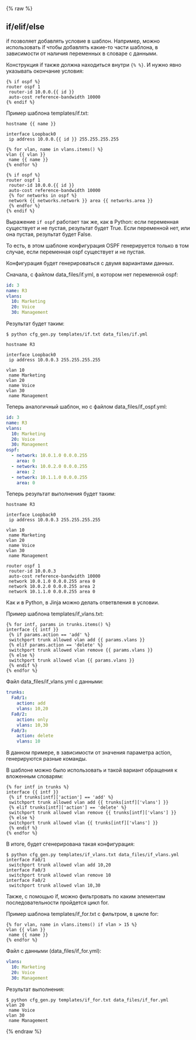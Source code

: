 {% raw %}
##  if/elif/else

if позволяет добавлять условие в шаблон. Например, можно использовать if чтобы добавлять какие-то части шаблона, в зависимости от наличия переменных в словаре с данными.

Конструкция if также должна находиться внутри ```{% %}```.
И нужно явно указывать окончание условия:
```
{% if ospf %}
router ospf 1
 router-id 10.0.0.{{ id }}
 auto-cost reference-bandwidth 10000
{% endif %}
```

Пример шаблона templates/if.txt:
```
hostname {{ name }}

interface Loopback0
 ip address 10.0.0.{{ id }} 255.255.255.255

{% for vlan, name in vlans.items() %}
vlan {{ vlan }}
 name {{ name }}
{% endfor %}

{% if ospf %}
router ospf 1
 router-id 10.0.0.{{ id }}
 auto-cost reference-bandwidth 10000
 {% for networks in ospf %}
 network {{ networks.network }} area {{ networks.area }}
 {% endfor %}
{% endif %}
```

Выражение ```if ospf``` работает так же, как в Python: если переменная существует и не пустая, результат будет True. Если переменной нет, или она пустая, результат будет False.

То есть, в этом шаблоне конфигурация OSPF генерируется только в том случае, если переменная ospf существует и не пустая.

Конфигурация будет генерироваться с двумя вариантами данных.

Сначала, с файлом data_files/if.yml, в котором нет переменной ospf:
```yml
id: 3
name: R3
vlans:
  10: Marketing
  20: Voice
  30: Management
```

Результат будет таким:
```
$ python cfg_gen.py templates/if.txt data_files/if.yml

hostname R3

interface Loopback0
 ip address 10.0.0.3 255.255.255.255

vlan 10
 name Marketing
vlan 20
 name Voice
vlan 30
 name Management

```


Теперь аналогичный шаблон, но с файлом data_files/if_ospf.yml:
```yml
id: 3
name: R3
vlans:
  10: Marketing
  20: Voice
  30: Management
ospf:
  - network: 10.0.1.0 0.0.0.255
    area: 0
  - network: 10.0.2.0 0.0.0.255
    area: 2
  - network: 10.1.1.0 0.0.0.255
    area: 0
```

Теперь результат выполнения будет таким:
```
hostname R3

interface Loopback0
 ip address 10.0.0.3 255.255.255.255

vlan 10
 name Marketing
vlan 20
 name Voice
vlan 30
 name Management

router ospf 1
 router-id 10.0.0.3
 auto-cost reference-bandwidth 10000
 network 10.0.1.0 0.0.0.255 area 0
 network 10.0.2.0 0.0.0.255 area 2
 network 10.1.1.0 0.0.0.255 area 0
```

Как и в Python, в Jinja можно делать ответвления в условии.

Пример шаблона templates/if_vlans.txt:
```
{% for intf, params in trunks.items() %}
interface {{ intf }}
 {% if params.action == 'add' %}
 switchport trunk allowed vlan add {{ params.vlans }}
 {% elif params.action == 'delete' %}
 switchport trunk allowed vlan remove {{ params.vlans }}
 {% else %}
 switchport trunk allowed vlan {{ params.vlans }}
 {% endif %}
{% endfor %}
```

Файл data_files/if_vlans.yml с данными:
```yml
trunks:
  Fa0/1:
    action: add
    vlans: 10,20
  Fa0/2:
    action: only
    vlans: 10,30
  Fa0/3:
    action: delete
    vlans: 10
```

В данном примере, в зависимости от значения параметра action, генерируются разные команды.

В шаблоне можно было использовать и такой вариант обращения к вложенным словарям:
```
{% for intf in trunks %}
interface {{ intf }}
 {% if trunks[intf]['action'] == 'add' %}
 switchport trunk allowed vlan add {{ trunks[intf]['vlans'] }}
 {% elif trunks[intf]['action'] == 'delete' %}
 switchport trunk allowed vlan remove {{ trunks[intf]['vlans'] }}
 {% else %}
 switchport trunk allowed vlan {{ trunks[intf]['vlans'] }}
 {% endif %}
{% endfor %}
```

В итоге, будет сгенерирована такая конфигурация:
```
$ python cfg_gen.py templates/if_vlans.txt data_files/if_vlans.yml
interface Fa0/1
 switchport trunk allowed vlan add 10,20
interface Fa0/3
 switchport trunk allowed vlan remove 10
interface Fa0/2
 switchport trunk allowed vlan 10,30
```


Также, с помощью if, можно фильтровать по каким элементам последовательности пройдется цикл for.

Пример шаблона templates/if_for.txt с фильтром, в цикле for:
```
{% for vlan, name in vlans.items() if vlan > 15 %}
vlan {{ vlan }}
 name {{ name }}
{% endfor %}
```

Файл с данными (data_files/if_for.yml):
```yml
vlans:
  10: Marketing
  20: Voice
  30: Management
```

Результат выполнения:
```
$ python cfg_gen.py templates/if_for.txt data_files/if_for.yml
vlan 20
 name Voice
vlan 30
 name Management
```

{% endraw %}
